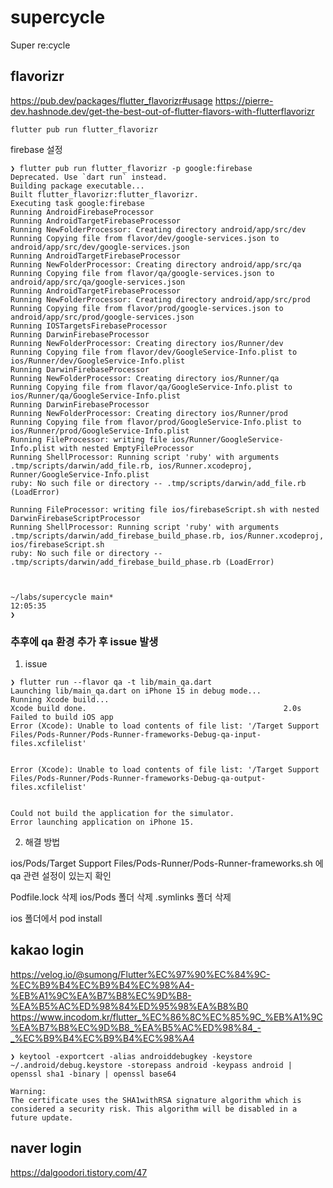 # supercycle

Super re:cycle

## flavorizr

https://pub.dev/packages/flutter_flavorizr#usage
https://pierre-dev.hashnode.dev/get-the-best-out-of-flutter-flavors-with-flutterflavorizr

```shell
flutter pub run flutter_flavorizr
```

firebase 설정
```shell
❯ flutter pub run flutter_flavorizr -p google:firebase
Deprecated. Use `dart run` instead.
Building package executable... 
Built flutter_flavorizr:flutter_flavorizr.
Executing task google:firebase
Running AndroidFirebaseProcessor
Running AndroidTargetFirebaseProcessor
Running NewFolderProcessor: Creating directory android/app/src/dev
Running Copying file from flavor/dev/google-services.json to android/app/src/dev/google-services.json
Running AndroidTargetFirebaseProcessor
Running NewFolderProcessor: Creating directory android/app/src/qa
Running Copying file from flavor/qa/google-services.json to android/app/src/qa/google-services.json
Running AndroidTargetFirebaseProcessor
Running NewFolderProcessor: Creating directory android/app/src/prod
Running Copying file from flavor/prod/google-services.json to android/app/src/prod/google-services.json
Running IOSTargetsFirebaseProcessor
Running DarwinFirebaseProcessor
Running NewFolderProcessor: Creating directory ios/Runner/dev
Running Copying file from flavor/dev/GoogleService-Info.plist to ios/Runner/dev/GoogleService-Info.plist
Running DarwinFirebaseProcessor
Running NewFolderProcessor: Creating directory ios/Runner/qa
Running Copying file from flavor/qa/GoogleService-Info.plist to ios/Runner/qa/GoogleService-Info.plist
Running DarwinFirebaseProcessor
Running NewFolderProcessor: Creating directory ios/Runner/prod
Running Copying file from flavor/prod/GoogleService-Info.plist to ios/Runner/prod/GoogleService-Info.plist
Running FileProcessor: writing file ios/Runner/GoogleService-Info.plist with nested EmptyFileProcessor
Running ShellProcessor: Running script 'ruby' with arguments .tmp/scripts/darwin/add_file.rb, ios/Runner.xcodeproj, Runner/GoogleService-Info.plist
ruby: No such file or directory -- .tmp/scripts/darwin/add_file.rb (LoadError)

Running FileProcessor: writing file ios/firebaseScript.sh with nested DarwinFirebaseScriptProcessor
Running ShellProcessor: Running script 'ruby' with arguments .tmp/scripts/darwin/add_firebase_build_phase.rb, ios/Runner.xcodeproj, ios/firebaseScript.sh
ruby: No such file or directory -- .tmp/scripts/darwin/add_firebase_build_phase.rb (LoadError)



~/labs/supercycle main*                                                                                                                                                                                                                                                                                                                                                                                       12:05:35
❯ 

```

### 추후에 qa 환경 추가 후 issue 발생

1. issue
```shell
❯ flutter run --flavor qa -t lib/main_qa.dart
Launching lib/main_qa.dart on iPhone 15 in debug mode...
Running Xcode build...                                                  
Xcode build done.                                            2.0s
Failed to build iOS app
Error (Xcode): Unable to load contents of file list: '/Target Support Files/Pods-Runner/Pods-Runner-frameworks-Debug-qa-input-files.xcfilelist'


Error (Xcode): Unable to load contents of file list: '/Target Support Files/Pods-Runner/Pods-Runner-frameworks-Debug-qa-output-files.xcfilelist'


Could not build the application for the simulator.
Error launching application on iPhone 15.

```

2. 해결 방법

ios/Pods/Target Support Files/Pods-Runner/Pods-Runner-frameworks.sh 에 qa 관련 설정이 있는지 확인 

Podfile.lock 삭제
ios/Pods 폴더 삭제
.symlinks 폴더 삭제 

ios 폴더에서 pod install


## kakao login
https://velog.io/@sumong/Flutter%EC%97%90%EC%84%9C-%EC%B9%B4%EC%B9%B4%EC%98%A4-%EB%A1%9C%EA%B7%B8%EC%9D%B8-%EA%B5%AC%ED%98%84%ED%95%98%EA%B8%B0
https://www.incodom.kr/flutter_%EC%86%8C%EC%85%9C_%EB%A1%9C%EA%B7%B8%EC%9D%B8_%EA%B5%AC%ED%98%84_-_%EC%B9%B4%EC%B9%B4%EC%98%A4


```shell
❯ keytool -exportcert -alias androiddebugkey -keystore ~/.android/debug.keystore -storepass android -keypass android | openssl sha1 -binary | openssl base64

Warning:
The certificate uses the SHA1withRSA signature algorithm which is considered a security risk. This algorithm will be disabled in a future update.
```

## naver login
https://dalgoodori.tistory.com/47

